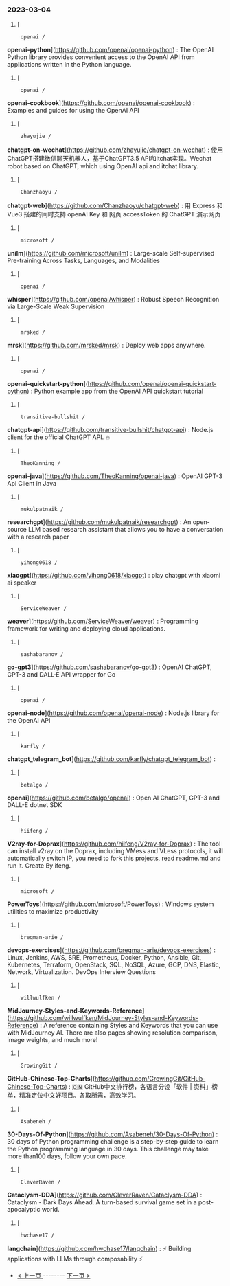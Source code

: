 ### 2023-03-04 
1. [
    

        openai /
**openai-python**](https://github.com/openai/openai-python) : The OpenAI Python library provides convenient access to the OpenAI API from applications written in the Python language.
1. [
    

        openai /
**openai-cookbook**](https://github.com/openai/openai-cookbook) : Examples and guides for using the OpenAI API
1. [
    

        zhayujie /
**chatgpt-on-wechat**](https://github.com/zhayujie/chatgpt-on-wechat) : 使用ChatGPT搭建微信聊天机器人，基于ChatGPT3.5 API和itchat实现。Wechat robot based on ChatGPT, which using OpenAI api and itchat library.
1. [
    

        Chanzhaoyu /
**chatgpt-web**](https://github.com/Chanzhaoyu/chatgpt-web) : 用 Express 和 Vue3 搭建的同时支持 openAI Key 和 网页 accessToken 的 ChatGPT 演示网页
1. [
    

        microsoft /
**unilm**](https://github.com/microsoft/unilm) : Large-scale Self-supervised Pre-training Across Tasks, Languages, and Modalities
1. [
    

        openai /
**whisper**](https://github.com/openai/whisper) : Robust Speech Recognition via Large-Scale Weak Supervision
1. [
    

        mrsked /
**mrsk**](https://github.com/mrsked/mrsk) : Deploy web apps anywhere.
1. [
    

        openai /
**openai-quickstart-python**](https://github.com/openai/openai-quickstart-python) : Python example app from the OpenAI API quickstart tutorial
1. [
    

        transitive-bullshit /
**chatgpt-api**](https://github.com/transitive-bullshit/chatgpt-api) : Node.js client for the official ChatGPT API. 🔥
1. [
    

        TheoKanning /
**openai-java**](https://github.com/TheoKanning/openai-java) : OpenAI GPT-3 Api Client in Java
1. [
    

        mukulpatnaik /
**researchgpt**](https://github.com/mukulpatnaik/researchgpt) : An open-source LLM based research assistant that allows you to have a conversation with a research paper
1. [
    

        yihong0618 /
**xiaogpt**](https://github.com/yihong0618/xiaogpt) : play chatgpt with xiaomi ai speaker
1. [
    

        ServiceWeaver /
**weaver**](https://github.com/ServiceWeaver/weaver) : Programming framework for writing and deploying cloud applications.
1. [
    

        sashabaranov /
**go-gpt3**](https://github.com/sashabaranov/go-gpt3) : OpenAI ChatGPT, GPT-3 and DALL·E API wrapper for Go
1. [
    

        openai /
**openai-node**](https://github.com/openai/openai-node) : Node.js library for the OpenAI API
1. [
    

        karfly /
**chatgpt_telegram_bot**](https://github.com/karfly/chatgpt_telegram_bot) : 
1. [
    

        betalgo /
**openai**](https://github.com/betalgo/openai) : Open AI ChatGPT, GPT-3 and DALL-E dotnet SDK
1. [
    

        hiifeng /
**V2ray-for-Doprax**](https://github.com/hiifeng/V2ray-for-Doprax) : The tool can install v2ray on the Doprax, including VMess and VLess protocols, it will automatically switch IP, you need to fork this projects, read readme.md and run it. Create By ifeng.
1. [
    

        microsoft /
**PowerToys**](https://github.com/microsoft/PowerToys) : Windows system utilities to maximize productivity
1. [
    

        bregman-arie /
**devops-exercises**](https://github.com/bregman-arie/devops-exercises) : Linux, Jenkins, AWS, SRE, Prometheus, Docker, Python, Ansible, Git, Kubernetes, Terraform, OpenStack, SQL, NoSQL, Azure, GCP, DNS, Elastic, Network, Virtualization. DevOps Interview Questions
1. [
    

        willwulfken /
**MidJourney-Styles-and-Keywords-Reference**](https://github.com/willwulfken/MidJourney-Styles-and-Keywords-Reference) : A reference containing Styles and Keywords that you can use with MidJourney AI. There are also pages showing resolution comparison, image weights, and much more!
1. [
    

        GrowingGit /
**GitHub-Chinese-Top-Charts**](https://github.com/GrowingGit/GitHub-Chinese-Top-Charts) : 🇨🇳 GitHub中文排行榜，各语言分设「软件 | 资料」榜单，精准定位中文好项目。各取所需，高效学习。
1. [
    

        Asabeneh /
**30-Days-Of-Python**](https://github.com/Asabeneh/30-Days-Of-Python) : 30 days of Python programming challenge is a step-by-step guide to learn the Python programming language in 30 days. This challenge may take more than100 days, follow your own pace.
1. [
    

        CleverRaven /
**Cataclysm-DDA**](https://github.com/CleverRaven/Cataclysm-DDA) : Cataclysm - Dark Days Ahead. A turn-based survival game set in a post-apocalyptic world.
1. [
    

        hwchase17 /
**langchain**](https://github.com/hwchase17/langchain) : ⚡ Building applications with LLMs through composability ⚡ 

- [ < 上一页 ](https://github.com/able8/github-trending-daily-record/blob/master/2023-03-03.md) -------- [ 下一页 > ](https://github.com/able8/github-trending-daily-record/blob/master/2023-03-05.md)